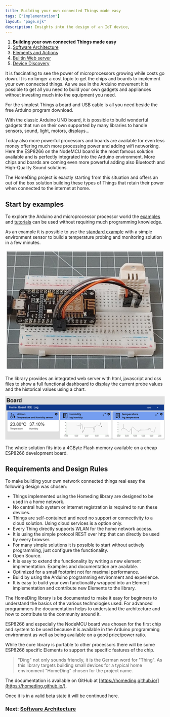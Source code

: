 ```yaml
---
title: Building your own connected Things made easy
tags: ["Implementation"]
layout: "page.njk"
description: Insights into the design of an IoT device,
---
```


1. **Building your own connected Things made easy**
2. [Software Architecture](/concepts/paper02.md)
3. [Elements and Actions](/concepts/paper03.md)
4. [Builtin Web server](/concepts/paper04.md)
5. [Device Discovery](/concepts/paper05.md)

It is fascinating to see the power of microprocessors growing while costs go down. It is no longer a cost topic to get the chips and boards to implement your own connected things. As we see in the Arduino movement it is possible to get all you need to build your own gadgets and appliances without investing much into the equipment you need.

For the simplest Things a board and USB cable is all you need beside the free Arduino program download.

With the classic Arduino UNO board, it is possible to build wonderful gadgets that run on their own supported by many libraries to handle sensors, sound, light, motors, displays...

Today also more powerful processors and boards are available for even less money offering much more processing power and adding wifi networking. Here the ESP8266 on the NodeMCU board is the most famous solution available and is perfectly integrated into the Arduino environment. More chips and boards are coming even more powerful adding also Bluetooth and High-Quality Sound solutions.

The HomeDing project is exactly starting from this situation and offers an out of the box solution building these types of Things that retain their power when connected to the internet at home.

## Start by examples

To explore the Arduino and microprocessor processor world the [examples](/examples/index.md) and [tutorials](/recipes/index.md) can be used without requiring much programming knowledge.

As an example it is possible to use the [standard example](/examples/standard.md) with a simple environment sensor to build a temperature probing and monitoring solution in a few minutes.

![esp8266+dht sensor on breadboard](/concepts/breadboard.jpg "w400")

The library provides an integrated web server with html, javascript and css files to show a full functional dashboard to display the current probe values and the historical values using a chart.

![Dashboard](/concepts/dashboard.png "w600")

The whole solution fits into a 4GByte Flash memory available on a cheap ESP8266 development board.

## Requirements and Design Rules

To make building your own network connected things real easy the following design was chosen:

* Things implemented using the Homeding library are designed to be used in a home network.
* No central hub system or internet registration is required to run these devices.
* Things are self-contained and need no support or connectivity to a cloud solution. Using cloud services is a option only.
* Every Thing directly supports WLAN for the home network access.
* It is using the simple protocol REST over http that can directly be used by every browser.
* For many simple solutions it is possible to start without actively programming, just configure the functionality.
* Open Source.
* It is easy to extend the functionality by writing a new element implementation. Examples and documentation are available.
* Optimized for a small footprint not for maximal performance.
* Build by using the Arduino programming environment and experience.
* It is easy to build your own functionality wrapped into an Element implementation and contribute new Elements to the library.

The HomeDing library is be documented to make it easy for beginners to understand the basics of the various technologies used.
For advanced programmers the documentation helps to understand the architecture and how to contribute to the community around it.

ESP8266 and especially the NodeMCU board was chosen for the first chip and system to be used because it is available in the Arduino programming environment as well as being available on a good price/power ratio.

While the core library is portable to other processors there will be some ESP8266 specific Elements to support the specific features of the chip.

> "Ding" not only sounds friendly, it is the German word for "Thing".
> As this library targets building small devices for a typical home environment "HomeDing" chosen for the project name.

The documentation is available on GitHub at [https://homeding.github.io/](https://homeding.github.io/).

Once it is in a valid beta state it will be continued here.

### Next: [Software Architecture](/concepts/paper02.md)

